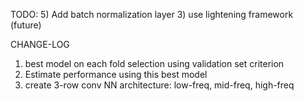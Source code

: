 TODO:
5) Add batch normalization layer
3) use lightening framework (future)


CHANGE-LOG
1) best model on each fold selection using validation set criterion
2) Estimate performance using this best model
4) create 3-row conv NN architecture: low-freq, mid-freq, high-freq